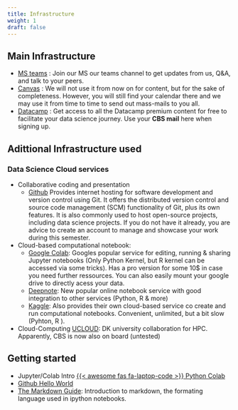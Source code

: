 ```yaml
---
title: Infrastructure
weight: 1
draft: false
---
```


## Main Infrastructure

* [MS teams](https://teams.microsoft.com/l/team/19%3abm-JAaOlTtghCfDJlCKumG9pkFCM2mYPz1_9mQJU22E1%40thread.tacv2/conversations?groupId=2810e338-fbb5-4660-a3d5-458cf6716a1d&tenantId=875c414e-5d00-4cdb-b77a-deae5d6ab201)
: Join our MS our teams channel to get updates from us, Q&A, and talk to your peers.
* [Canvas](https://cbscanvas.instructure.com/courses/28389)
: We will not use it from now on for content, but for the sake of completeness. However, you will still find your calendar there and we may use it from time to time to send out mass-mails to you all.
* [Datacamp](https://www.datacamp.com/groups/shared_links/b6c7e614faa128cfc15bec8b306daadc8b5ab10920bc5397c64eef5a534ae876)
: Get access to all the Datacamp premium content for free to facilitate your data science journey. Use your **CBS mail** here when signing up.


## Adittional Infrastructure used

### Data Science Cloud services 

* Collaborative coding and presentation
   * [Github](https://github.com/) Provides internet hosting for software development and version control using Git. It offers the distributed version control and source code management (SCM) functionality of Git, plus its own features. It is also commonly used to host open-source projects, including data science projects. If you do not have it already, you are advice to create an account to manage and showcase your work during this semester. 
* Cloud-based computational notebook:
   * [Google Colab](https://colab.research.google.com): Googles popular service for editing, running & sharing Jupyter notebooks (Only Python Kernel, but R kernel can be accessed via some tricks). Has a pro version for some 10$ in case you need further ressources. You can also easily mount your google drive to directly acess your data.
   * [Deepnote](https://deepnote.com): New popular online notebook service with good integration to other services (Python, R & more)
   * [Kaggle](https://www.kaggle.com/): Also provides their own cloud-based service co create and run computational notebooks. Convenient, unlimited, but a bit slow (Pyhton, R ).
* Cloud-Computing
  [UCLOUD](https://libguides.cbs.dk/c.php?g=659368&p=4654314&t=17973): DK university collaboration for HPC. Apparently, CBS is now also on board (untested)


## Getting started

* Jupyter/Colab Intro [{{< awesome fas fa-laptop-code >}} Python Colab](https://colab.research.google.com/github/aaubs/ds-master/blob/main/notebooks/colab-demo.ipynb)
* [Github Hello World](https://guides.github.com/activities/hello-world/)
* [The Markdown Guide](https://www.markdownguide.org/): Introduction to markdown, the formating language used in ipython notebooks.